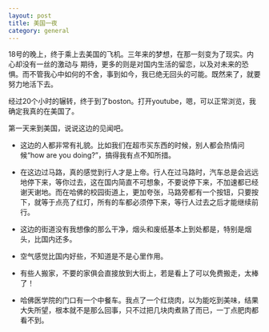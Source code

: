 ```yaml
---
layout: post
title: 美国一夜
category: general
---
```


18号的晚上，终于乘上去美国的飞机。三年来的梦想，在那一刻变为了现实。内心却没有一丝的激动与
期待，更多的则是对国内生活的留恋，以及对未来的恐惧。而不管我心中如何的不舍，事到如今，我已绝无回头的可能。既然来了，就要努力地活下去。

经过20个小时的辗转，终于到了boston。打开youtube，嗯，可以正常浏览，我确定我真的在美国了。

第一天来到美国，说说这边的见闻吧。

- 这边的人都非常有礼貌。比如我们在超市买东西的时候，别人都会热情问候“how are you doing?”，搞得我有点不知所措。

- 在这边过马路，真的感觉到行人才是上帝。行人在过马路时，汽车总是会远远地停下来，等你过去，这在国内简直不可想象，不要说停下来，不加速都已经谢天谢地。而在哈佛的校园街道上，更加夸张，马路旁都有一个按钮，只要按下，就等于点亮了红灯，所有的车都必须停下来，等行人过去之后才能继续前行。

- 这边的街道没有我想像的那么干净，烟头和废纸基本上到处都是，特别是烟头，比国内还多。

- 空气感觉比国内好些，不知道是不是心里作用。

- 有些人搬家，不要的家俱会直接放到大街上，若是看上了可以免费搬走，太棒了！

- 哈佛医学院的门口有一个中餐车。我点了一个红烧肉，以为能吃到美味，结果大失所望，根本就不是那么回事，只不过把几块肉煮熟了而已，一丁点肥肉都看不到。
